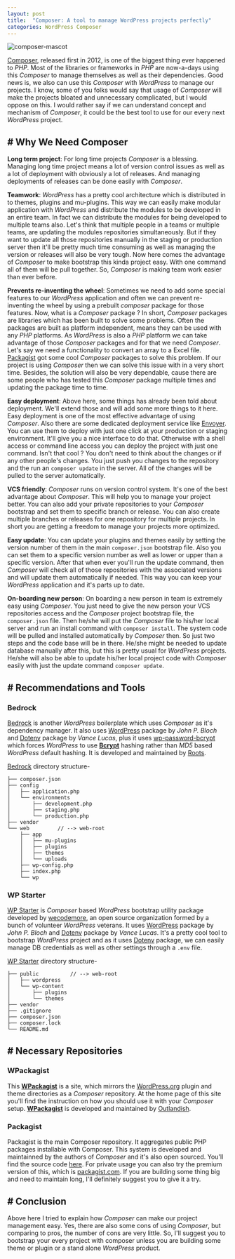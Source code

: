 ```yaml
---
layout: post
title:  "Composer: A tool to manage WordPress projects perfectly"
categories: WordPress Composer
---
```

![composer-mascot](https://getcomposer.org/img/logo-composer-transparent5.png?style=center-image)

[Composer](https://getcomposer.org/), released first in 2012, is one of the biggest thing ever happened to *PHP*. Most of the libraries or frameworks in *PHP* are now-a-days using this *Composer* to manage themselves as well as their dependencies. Good news is, we also can use this *Composer* with *WordPress* to manage our projects. I know, some of you folks would say that usage of *Composer* will make the projects bloated and unnecessary complicated, but I would oppose on this. I would rather say if we can understand concept and mechanism of *Composer*, it could be the best tool to use for our every next *WordPress* project.

## \# Why We Need Composer

**Long term project**: For long time projects *Composer* is a blessing. Managing long time project means a lot of version control issues as well as a lot of deployment with obviously a lot of releases. And managing deployments of releases can be done easily with *Composer*.

**Teamwork**: *WordPress* has a pretty cool architecture which is distributed in to themes, plugins and mu-plugins. This way we can easily make modular application with *WordPress* and distribute the modules to be developed in an entire team. In fact we can distribute the modules for being developed to multiple teams also. Let's think that multiple people in a teams or multiple teams, are updating the modules repositories simultaneously. But if they want to update all those repositories manually in the staging or production server then it'll be pretty much time consuming as well as managing the version or releases will also be very tough. Now here comes the advantage of *Composer* to make bootstrap this kinda project easy. With one command all of them will be pull together. So, *Composer* is making team work easier than ever before.

**Prevents re-inventing the wheel**: Sometimes we need to add some special features to our *WordPress* application and often we can prevent re-inventing the wheel by using a prebuilt *composer* package for those features. Now, what is a *Composer* package ? In short, *Composer* packages are libraries which has been built to solve some problems. Often the packages are built as platform independent, means they can be used with any *PHP* platforms. As *WordPress* is also a *PHP* platform we can take advantage of those *Composer* packages and for that we need *Composer*. Let's say we need a functionality to convert an array to a Excel file. [Packagist](http://packagist.org/) got some cool *Composer* packages to solve this problem. If our project is using *Composer* then we can solve this issue with in a very short time. Besides, the solution will also be very dependable, cause there are some people who has tested this *Composer* package multiple times and updating the package time to time.

**Easy deployment**: Above here, some things has already been told about deployment. We'll extend those and will add some more things to it here. Easy deployment is one of the most effective advantage of using *Composer*. Also there are some dedicated deployment service like [Envoyer](https://envoyer.io/). You can use them to deploy with just one click at your production or staging environment. It'll give you a nice interface to do that. Otherwise with a shell access or command line access you can deploy the project with just one command. Isn't that cool ? You don't need to think about the changes or if any other people's changes. You just push you changes to the repository and the run an `composer update` in the server. All of the changes will be pulled to the server automatically. 

**VCS friendly**: *Composer* runs on version control system. It's one of the best advantage about *Composer*. This will help you to manage your project better. You can also add your private repositories to your *Composer* bootstrap and set them to specific branch or release. You can also create multiple branches or releases for one repository for multiple projects. In short you are getting a freedom to manage your projects more optimized.

**Easy update**: You can update your plugins and themes easily by setting the version number of them in the main `composer.json` bootstrap file. Also you can set them to a specific version number as well as lower or upper than a specific version. After that when ever you'll run the update command, then *Composer* will check all of those repositories with the associated versions and will update them automatically if needed. This way you can keep your *WordPress* application and it's parts up to date.

**On-boarding new person**: On boarding a new person in team is extremely easy using *Composer*. You just need to give the new person your VCS repositories access and the *Composer* project bootstrap file, the `composer.json` file. Then he/she will put the *Composer* file to his/her local server and run an install command with `composer install`. The system code will be pulled and installed automatically by *Composer* then. So just two steps and the code base will be in there. He/she might be needed to update database manually after this, but this is pretty usual for *WordPress* projects. He/she will also be able to update his/her local project code with *Composer* easily with just the update command `composer update`.

## \# Recommendations and Tools

### **Bedrock**
[Bedrock](https://roots.io/bedrock/) is another *WordPress* boilerplate which uses *Composer* as it's dependency manager. It also uses [WordPress](https://github.com/johnpbloch/wordpress) package by *John P. Bloch* and [Dotenv](https://github.com/vlucas/phpdotenv) package by *Vance Lucas*, plus it uses [wp-password-bcrypt](https://github.com/roots/wp-password-bcrypt) which forces *WordPress* to use [**Bcrypt**](https://en.wikipedia.org/wiki/Bcrypt) hashing rather than *MD5* based *WordPress* default hashing. It is developed and maintained by [Roots](https://roots.io/).

[Bedrock](https://roots.io/bedrock/) directory structure-

```
├── composer.json
├── config
│   ├── application.php
│   └── environments
│       ├── development.php
│       ├── staging.php
│       └── production.php
├── vendor
└── web         // --> web-root
    ├── app
    │   ├── mu-plugins
    │   ├── plugins
    │   ├── themes
    │   └── uploads
    ├── wp-config.php
    ├── index.php
    └── wp
```


### **WP Starter**
[WP Starter](http://wecodemore.github.io/wpstarter/) is *Composer* based *WordPress* bootstrap utility package developed by  [wecodemore](https://github.com/wecodemore), an open source organization formed by a bunch of volunteer *WordPress* veterans. It uses [WordPress](https://github.com/johnpbloch/wordpress) package by *John P. Bloch* and [Dotenv](https://github.com/vlucas/phpdotenv) package by *Vance Lucas*. It's a pretty cool tool to bootstrap *WordPress* project and as it uses [Dotenv](https://github.com/vlucas/phpdotenv) package, we can easily manage DB credentials as well as other settings through a `.env` file. 

[WP Starter](http://wecodemore.github.io/wpstarter/) directory structure-

```
├── public          // --> web-root
│   ├── wordpress
│   └── wp-content
│       ├── plugins
│       └── themes
├── vendor
├── .gitignore
├── composer.json
├── composer.lock
└── README.md
```

## \# Necessary Repositories

### **WPackagist**
This [**WPackagist**](https://wpackagist.org/) is a site, which mirrors the [WordPress.org](https://wordpress.org/) plugin and theme directories as a *Composer* repository. At the home page of this site you'll find the instruction on how you should use it with your *Composer* setup. [**WPackagist**](https://wpackagist.org/) is developed and maintained by [Outlandish](https://outlandish.com/).

### **Packagist**
Packagist is the main Composer repository. It aggregates public PHP packages installable with Composer. This system is developed and maintainned by the authors of *Composer* and it's also open sourced. You'll find the source code [here](https://github.com/composer/packagist). For private usage you can also try the premium version of this, which is [packagist.com](https://packagist.com/). If you are building some thing big and need to maintain long, I'll definitely suggest you to give it a try.

## \# Conclusion

Above here I tried to explain how *Composer* can make our project management easy. Yes, there are also some cons of using *Composer*, but comparing to pros, the number of cons are very little. So, I'll suggest you to bootstrap your every project with composer unless you are building some theme or plugin or a stand alone *WordPress* product.